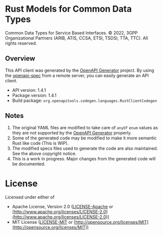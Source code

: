 # Rust Models for Common Data Types

Common Data Types for Service Based Interfaces.
© 2022, 3GPP Organizational Partners (ARIB, ATIS, CCSA, ETSI, TSDSI, TTA, TTC).
All rights reserved.



## Overview

This API client was generated by the [OpenAPI Generator](https://openapi-generator.tech) project.  By using the [openapi-spec](https://openapis.org) from a remote server, you can easily generate an API client.

- API version: 1.4.1
- Package version: 1.4.1
- Build package: `org.openapitools.codegen.languages.RustClientCodegen`

## Notes

1. The original YAML files are modified to take care of `anyOf` `enum` values as they are not supported by the [OpenAPI Generator](https://openapi-generator.tech) properly.
2. Some of the generated code may be modified to make it more semantic Rust like code (This is WIP).
3. The modified specs files used to generate the code are also maintained. See the above copyright notice.
4. This is a work in progress. Major changes from the generated code will be documented.


# License

Licensed under either of

* Apache License, Version 2.0 ([LICENSE-Apache](https://github.com/gabhijit/taxila/blob/main/openapi/LINCESE-Apache2) or [http://www.apache.org/licenses/LICENSE-2.0](http://www.apache.org/licenses/LICENSE-2.0))
* MIT License ([LICENSE-MIT](https://github.com/gabhijit/taxila/blob/main/openapi/LICENSE-MIT) or [http://opensource.org/licenses/MIT](http://opensource.org/licenses/MIT))


